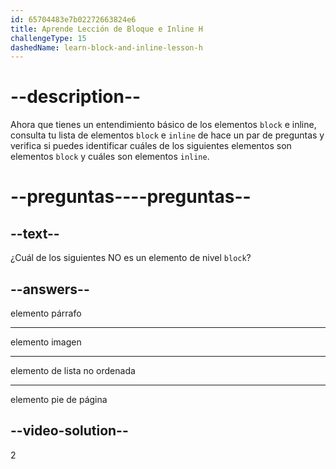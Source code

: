 ```yaml
---
id: 65704483e7b02272663824e6
title: Aprende Lección de Bloque e Inline H
challengeType: 15
dashedName: learn-block-and-inline-lesson-h
---
```


# --description--

Ahora que tienes un entendimiento básico de los elementos `block` e inline, consulta tu lista de elementos `block` e `inline` de hace un par de preguntas y verifica si puedes identificar cuáles de los siguientes elementos son elementos `block` y cuáles son elementos `inline`.

# --preguntas----preguntas--

## --text--

¿Cuál de los siguientes NO es un elemento de nivel `block`?

## --answers--

elemento párrafo

---

elemento imagen

---

elemento de lista no ordenada

---

elemento pie de página

## --video-solution--

2
